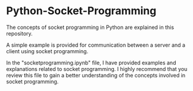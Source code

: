# Python-Socket-Programming

The concepts of socket programming in Python are explained in this repository.

A simple example is provided for communication between a server and a client using socket programming.

In the "socketprogramming.ipynb" file, I have provided examples and explanations related to socket programming. I highly recommend that you review this file to gain a better understanding of the concepts involved in socket programming.

